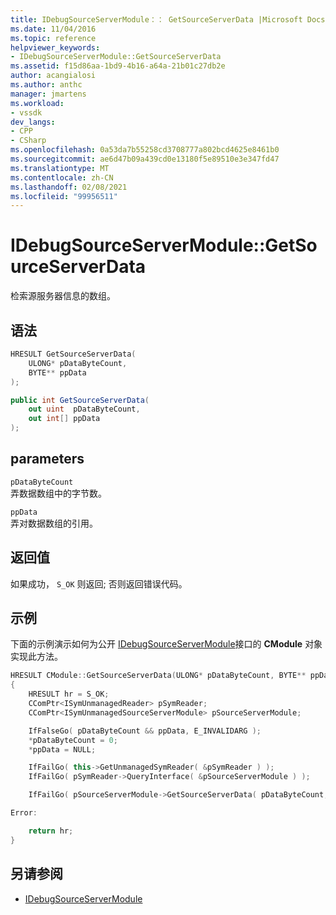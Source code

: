 ```yaml
---
title: IDebugSourceServerModule：： GetSourceServerData |Microsoft Docs
ms.date: 11/04/2016
ms.topic: reference
helpviewer_keywords:
- IDebugSourceServerModule::GetSourceServerData
ms.assetid: f15d86aa-1bd9-4b16-a64a-21b01c27db2e
author: acangialosi
ms.author: anthc
manager: jmartens
ms.workload:
- vssdk
dev_langs:
- CPP
- CSharp
ms.openlocfilehash: 0a53da7b55258cd3708777a802bcd4625e8461b0
ms.sourcegitcommit: ae6d47b09a439cd0e13180f5e89510e3e347fd47
ms.translationtype: MT
ms.contentlocale: zh-CN
ms.lasthandoff: 02/08/2021
ms.locfileid: "99956511"
---
```

# <a name="idebugsourceservermodulegetsourceserverdata"></a>IDebugSourceServerModule::GetSourceServerData
检索源服务器信息的数组。

## <a name="syntax"></a>语法

```cpp
HRESULT GetSourceServerData(
    ULONG* pDataByteCount,
    BYTE** ppData
);
```

```csharp
public int GetSourceServerData(
    out uint  pDataByteCount,
    out int[] ppData
);
```

## <a name="parameters"></a>parameters
`pDataByteCount`\
弄数据数组中的字节数。

`ppData`\
弄对数据数组的引用。

## <a name="return-value"></a>返回值
如果成功， `S_OK` 则返回; 否则返回错误代码。

## <a name="example"></a>示例
下面的示例演示如何为公开 [IDebugSourceServerModule](../../../extensibility/debugger/reference/idebugsourceservermodule.md)接口的 **CModule** 对象实现此方法。

```cpp
HRESULT CModule::GetSourceServerData(ULONG* pDataByteCount, BYTE** ppData)
{
    HRESULT hr = S_OK;
    CComPtr<ISymUnmanagedReader> pSymReader;
    CComPtr<ISymUnmanagedSourceServerModule> pSourceServerModule;

    IfFalseGo( pDataByteCount && ppData, E_INVALIDARG );
    *pDataByteCount = 0;
    *ppData = NULL;

    IfFailGo( this->GetUnmanagedSymReader( &pSymReader ) );
    IfFailGo( pSymReader->QueryInterface( &pSourceServerModule ) );

    IfFailGo( pSourceServerModule->GetSourceServerData( pDataByteCount, ppData ) );

Error:

    return hr;
}
```

## <a name="see-also"></a>另请参阅
- [IDebugSourceServerModule](../../../extensibility/debugger/reference/idebugsourceservermodule.md)
